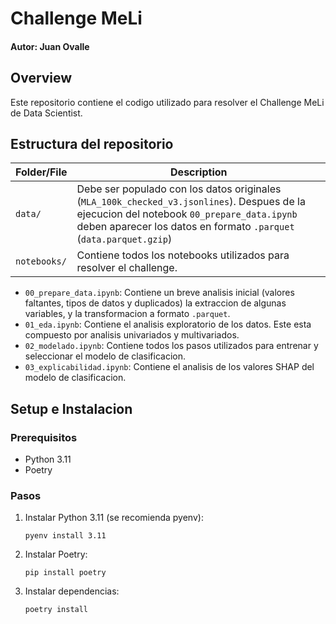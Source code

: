 # Challenge MeLi
#### Autor: Juan Ovalle


## Overview
Este repositorio contiene el codigo utilizado para resolver el Challenge MeLi de Data Scientist.

## Estructura del repositorio
| Folder/File | Description |
| ----------- | ------------|
| `data/` | Debe ser populado con los datos originales (`MLA_100k_checked_v3.jsonlines`). Despues de la ejecucion del notebook `00_prepare_data.ipynb` deben aparecer los datos en formato ``.parquet`` (`data.parquet.gzip`) |
| `notebooks/` | Contiene todos los notebooks utilizados para resolver el challenge.  |

- ``00_prepare_data.ipynb``: Contiene un breve analisis inicial (valores faltantes, tipos de datos y duplicados) la extraccion de algunas variables, y la transformacion a formato `.parquet`.
- `01_eda.ipynb`: Contiene el analisis exploratorio de los datos. Este esta compuesto por analisis univariados y multivariados.
- `02_modelado.ipynb`: Contiene todos los pasos utilizados para entrenar y seleccionar el modelo de clasificacion.
- `03_explicabilidad.ipynb`: Contiene el analisis de los valores SHAP del modelo de clasificacion.

## Setup e Instalacion

### Prerequisitos
- Python 3.11
- Poetry

### Pasos
1. Instalar Python 3.11 (se recomienda pyenv):
   ```
   pyenv install 3.11
   ```

2. Instalar Poetry:
   ```
   pip install poetry
   ```

3. Instalar dependencias:
   ```
   poetry install
   ```